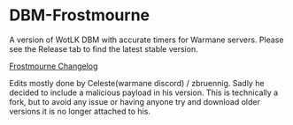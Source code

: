 # DBM-Frostmourne

A version of WotLK DBM with accurate timers for Warmane servers. Please see the Release tab to find the latest stable version.


[Frostmourne Changelog](https://github.com/zbruennig/DBM-Frostmourne/blob/master/DBM-Core/DBM%20Warmane-Frostmourne%20Changelog.txt)<br>



Edits mostly done by Celeste(warmane discord) / zbruennig. Sadly he decided to include a malicious payload in his version. This is technically a fork, but to avoid any issue or having anyone try and download older versions it is no longer attached to his.